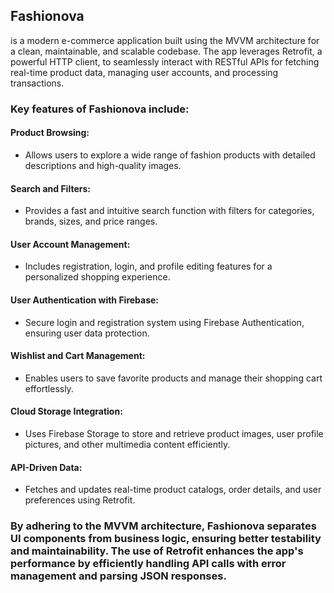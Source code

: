 ## Fashionova 
is a modern e-commerce application built using the MVVM architecture for a clean, maintainable, and scalable codebase. The app leverages Retrofit, a powerful HTTP client, to seamlessly interact with RESTful APIs for fetching real-time product data, managing user accounts, and processing transactions.

### Key features of Fashionova include:

#### Product Browsing:
- Allows users to explore a wide range of fashion products with detailed descriptions and high-quality images.
#### Search and Filters:
- Provides a fast and intuitive search function with filters for categories, brands, sizes, and price ranges.
#### User Account Management:
- Includes registration, login, and profile editing features for a personalized shopping experience.
#### User Authentication with Firebase:
- Secure login and registration system using Firebase Authentication, ensuring user data protection.
#### Wishlist and Cart Management:
- Enables users to save favorite products and manage their shopping cart effortlessly.
#### Cloud Storage Integration:
- Uses Firebase Storage to store and retrieve product images, user profile pictures, and other multimedia content efficiently.
#### API-Driven Data:
- Fetches and updates real-time product catalogs, order details, and user preferences using Retrofit.

### By adhering to the MVVM architecture, Fashionova separates UI components from business logic, ensuring better testability and maintainability. The use of Retrofit enhances the app's performance by efficiently handling API calls with error management and parsing JSON responses.

